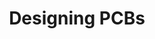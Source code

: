 ---
title: Designing PCBs
type: starred
icon: bi bi-folder
menu:
  main:
    weight: 5
    parent: Cadence
---